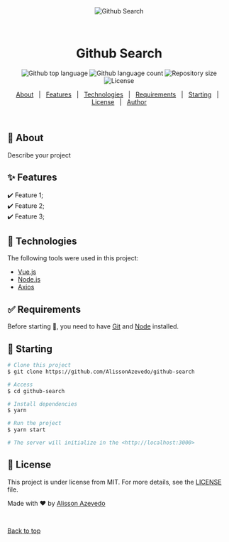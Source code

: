 <div align="center" id="top"> 
  <img src="./.github/app.gif" alt="Github Search" />

  &#xa0;

  <!-- <a href="https://githubsearch.netlify.app">Demo</a> -->
</div>

<h1 align="center">Github Search</h1>

<p align="center">
  <img alt="Github top language" src="https://img.shields.io/github/languages/top/AlissonAzevedo/github-search?color=56BEB8">

  <img alt="Github language count" src="https://img.shields.io/github/languages/count/AlissonAzevedo/github-search?color=56BEB8">

  <img alt="Repository size" src="https://img.shields.io/github/repo-size/AlissonAzevedo/github-search?color=56BEB8">

  <img alt="License" src="https://img.shields.io/github/license/AlissonAzevedo/github-search?color=56BEB8">

  <!-- <img alt="Github issues" src="https://img.shields.io/github/issues/{{YOUR_GITHUB_USERNAME}}/github-search?color=56BEB8" /> -->

  <!-- <img alt="Github forks" src="https://img.shields.io/github/forks/{{YOUR_GITHUB_USERNAME}}/github-search?color=56BEB8" /> -->

  <!-- <img alt="Github stars" src="https://img.shields.io/github/stars/{{YOUR_GITHUB_USERNAME}}/github-search?color=56BEB8" /> -->
</p>

<!-- Status -->

<!-- <h4 align="center"> 
	🚧  Github Search 🚀 Under construction...  🚧
</h4> 

<hr> -->

<p align="center">
  <a href="#dart-about">About</a> &#xa0; | &#xa0; 
  <a href="#sparkles-features">Features</a> &#xa0; | &#xa0;
  <a href="#rocket-technologies">Technologies</a> &#xa0; | &#xa0;
  <a href="#white_check_mark-requirements">Requirements</a> &#xa0; | &#xa0;
  <a href="#checkered_flag-starting">Starting</a> &#xa0; | &#xa0;
  <a href="#memo-license">License</a> &#xa0; | &#xa0;
  <a href="https://github.com/AlissonAzevedo" target="_blank">Author</a>
</p>

<br>

## :dart: About ##

Describe your project

## :sparkles: Features ##

:heavy_check_mark: Feature 1;\
:heavy_check_mark: Feature 2;\
:heavy_check_mark: Feature 3;

## :rocket: Technologies ##

The following tools were used in this project:

- [Vue.js](https://vuejs.org/)
- [Node.js](https://nodejs.org/en/)
- [Axios](https://axios-http.com/ptbr/)


## :white_check_mark: Requirements ##

Before starting :checkered_flag:, you need to have [Git](https://git-scm.com) and [Node](https://nodejs.org/en/) installed.

## :checkered_flag: Starting ##

```bash
# Clone this project
$ git clone https://github.com/AlissonAzevedo/github-search

# Access
$ cd github-search

# Install dependencies
$ yarn

# Run the project
$ yarn start

# The server will initialize in the <http://localhost:3000>
```

## :memo: License ##

This project is under license from MIT. For more details, see the [LICENSE](LICENSE.md) file.


Made with :heart: by <a href="https://github.com/AlissonAzevedo" target="_blank">Alisson Azevedo</a>

&#xa0;

<a href="#top">Back to top</a>
